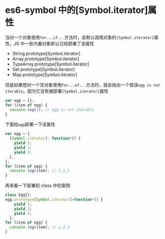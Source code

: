 # es6-symbol 中的[Symbol.iterator]属性

当对一个对象使用`for...if...`方法时，会默认调用对象的`[Symbol.iterator]`属性，JS 中一些内置对象默认已经部署了该属性

- String.prototype[Symbol.iterator]
- Array.prototype[Symbol.iterator]
- TypeArray.prototype[Symbol.iterator]
- Set.prototype[Symbol.iterator]
- Map.prototype[Symbol.iterator]

但是如果想对一个空对象使用`for...of...`方法时，就会抛出一个错误`egg is not iterable`，因为它没有被部署`[Symbol.iterator]`属性

```js
var egg = {};
for (item of egg) {
  console.log(1); // egg is not iterable
}
```

下面给`egg`部署一下该属性

```js
var egg = {
  [Symbol.iterator]: function*() {
    yield 1;
    yield 2;
    yield 3;
  },
};
for (item of egg) {
  console.log(item); // 1,2,3
}
```

再来看一下部署到 class 中的案例

```js
class Egg{};
egg.prototype[Symbol.iterator]=function*() {
    yield 1;
    yield 2;
    yield 3;
  },
for (item of egg) {
  console.log(item); // 1,2,3
}
```
